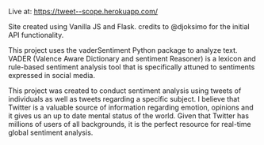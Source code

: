 Live at: https://tweet--scope.herokuapp.com/

Site created using Vanilla JS and Flask. credits to @djoksimo for the initial API functionality.  

This project uses the vaderSentiment Python package to analyze text.
VADER (Valence Aware Dictionary and sentiment Reasoner) is a lexicon and rule-based sentiment analysis tool that is specifically attuned to sentiments expressed in social media.

This project was created to conduct sentiment analysis using tweets of individuals as well as tweets regarding a specific subject.
I believe that Twitter is a valuable source of information regarding emotion, opinions and it gives us an up to date mental status of the world.
Given that Twitter has millions of users of all backgrounds, it is the perfect resource for real-time global sentiment analysis.

